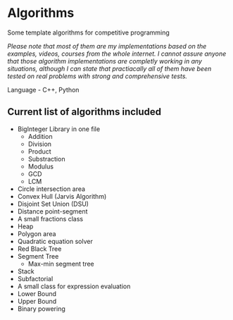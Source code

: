 # Algorithms
Some template algorithms for competitive programming

*Please note that most of them are my implementations based on the examples, videos, courses from the whole internet. I cannot assure anyone that those algorithm implementations are completly working in any situations, although I can state that practiacally all of them have been tested on real problems with strong and comprehensive tests.*

Language - C++, Python

## Current list of algorithms included

* BigInteger Library in one file 
  * Addition
  * Division
  * Product
  * Substraction
  * Modulus
  * GCD
  * LCM
* Circle intersection area
* Convex Hull (Jarvis Algorithm)
* Disjoint Set Union (DSU)
* Distance point-segment
* A small fractions class
* Heap
* Polygon area
* Quadratic equation solver
* Red Black Tree
* Segment Tree
  * Max-min segment tree
* Stack
* Subfactorial
* A small class for expression evaluation
* Lower Bound
* Upper Bound
* Binary powering
